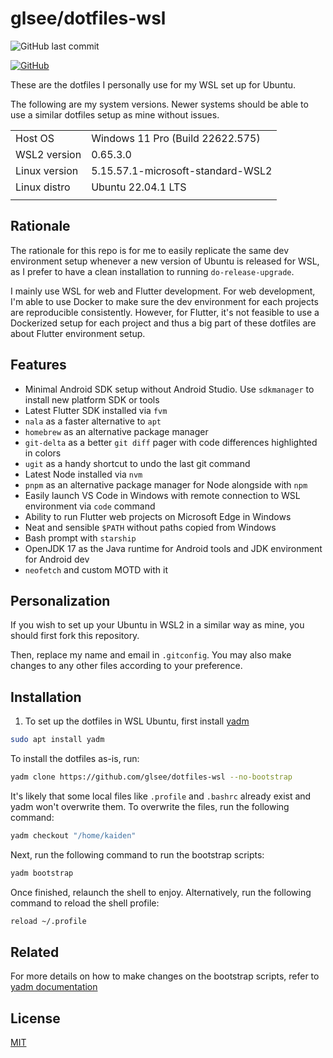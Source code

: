# glsee/dotfiles-wsl

![GitHub last commit](https://img.shields.io/github/last-commit/glsee/dotfiles-wsl)

[![GitHub](https://img.shields.io/github/license/glsee/dotfiles-wsl)](#License)

These are the dotfiles I personally use for my WSL set up for Ubuntu.


The following are my system versions. Newer systems should be able to use a similar dotfiles setup as mine without issues.

|  |  |
|----------|--------------|
| Host OS | Windows 11 Pro (Build 22622.575) |
| WSL2 version | 0.65.3.0 |
| Linux version | 5.15.57.1-microsoft-standard-WSL2 |
| Linux distro | Ubuntu 22.04.1 LTS |
|  |  |


## Rationale

The rationale for this repo is for me to easily replicate the same dev environment setup whenever a new version of Ubuntu is released for WSL, as I prefer to have a clean installation to running `do-release-upgrade`.

I mainly use WSL for web and Flutter development. For web development, I'm able to use Docker to make sure the dev environment for each projects are reproducible consistently. However, for Flutter, it's not feasible to use a Dockerized setup for each project and thus a big part of these dotfiles are about Flutter environment setup.


## Features

- Minimal Android SDK setup without Android Studio. Use `sdkmanager` to install new platform SDK or tools
- Latest Flutter SDK installed via `fvm`
- `nala` as a faster alternative to `apt`
- `homebrew` as an alternative package manager
- `git-delta` as a better `git diff` pager with code differences highlighted in colors
- `ugit` as a handy shortcut to undo the last git command
- Latest Node installed via `nvm`
- `pnpm` as an alternative package manager for Node alongside with `npm`
- Easily launch VS Code in Windows with remote connection to WSL environment via `code` command
- Ability to run Flutter web projects on Microsoft Edge in Windows
- Neat and sensible `$PATH` without paths copied from Windows
- Bash prompt with `starship`
- OpenJDK 17 as the Java runtime for Android tools and JDK environment for Android dev
- `neofetch` and custom MOTD with it


## Personalization

If you wish to set up your Ubuntu in WSL2 in a similar way as mine, you should first fork this repository.

Then, replace my name and email in `.gitconfig`. You may also make changes to any other files according to your preference.

## Installation

1. To set up the dotfiles in WSL Ubuntu, first install [yadm](https://yadm.io/)

```sh
sudo apt install yadm
```

To install the dotfiles as-is, run:
```sh
yadm clone https://github.com/glsee/dotfiles-wsl --no-bootstrap
```

It's likely that some local files like `.profile` and `.bashrc` already exist and yadm won't overwrite them.
To overwrite the files, run the following command:
```sh
yadm checkout "/home/kaiden"
```

Next, run the following command to run the bootstrap scripts:
```sh
yadm bootstrap
```

Once finished, relaunch the shell to enjoy. Alternatively, run the following command to reload the shell profile:
```sh
reload ~/.profile
```


## Related

For more details on how to make changes on the bootstrap scripts, refer to [yadm documentation](https://yadm.io/docs/overview)


## License

[MIT](./LICENSE)
